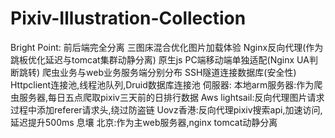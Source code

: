 # Pixiv-Illustration-Collection
Bright Point:
前后端完全分离
三图床混合优化图片加载体验
Nginx反向代理(作为跳板优化延迟与tomcat集群动静分离)
原生js
PC端移动端单独适配(Nginx UA判断跳转)
爬虫业务与web业务服务端分别分布
SSH隧道连接数据库(安全性)
Httpclient连接池,线程池队列,Druid数据库连接池
伺服器:
本地arm服务器:作为爬虫服务器,每日五点爬取pixiv三天前的日排行数据
Aws lightsail:反向代理图片请求过程中添加referer请求头,绕过防盗链
Uovz香港:反向代理pixiv搜索api,加速访问,延迟提升500ms
息壤 北京:作为主web服务器,nginx tomcat动静分离
